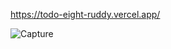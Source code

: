 https://todo-eight-ruddy.vercel.app/

![Capture](https://github.com/jatin8130/assignment/assets/140238387/d4a2457b-bd71-4cc3-a6a4-7b447db5a515)
